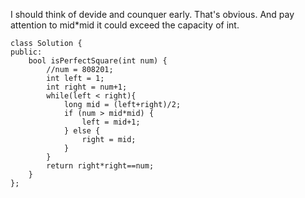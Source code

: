 I should think of devide and counquer early. That's obvious. And pay attention to mid*mid it could exceed the capacity of int.
```
class Solution {
public:
    bool isPerfectSquare(int num) {
        //num = 808201;
        int left = 1;
        int right = num+1;
        while(left < right){
            long mid = (left+right)/2;
            if (num > mid*mid) {
                left = mid+1;
            } else {
                right = mid;
            }
        }
        return right*right==num;
    }
};
```
